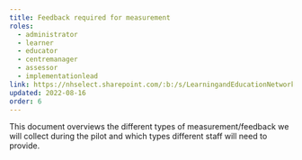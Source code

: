```yaml
---
title: Feedback required for measurement
roles:
  - administrator
  - learner
  - educator
  - centremanager
  - assessor
  - implementationlead
link: https://nhselect.sharepoint.com/:b:/s/LearningandEducationNetworks/DSP/EfT9PGbNdulFo0tpa1vbmTkBxSEkRNYl70B8ycU2TkqV2g?e=d1lZFL
updated: 2022-08-16
order: 6
---
```

This document overviews the different types of measurement/feedback we will collect during the pilot and which types different staff will need to provide.​